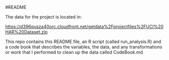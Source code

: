 #README

The data for the project is located in:

https://d396qusza40orc.cloudfront.net/getdata%2Fprojectfiles%2FUCI%20HAR%20Dataset.zip 

This repo contains this README file, an R script (called run_analysis.R) and a code book that describes the variables, the data, and any transformations or work that I performed to clean up the data called CodeBook.md
